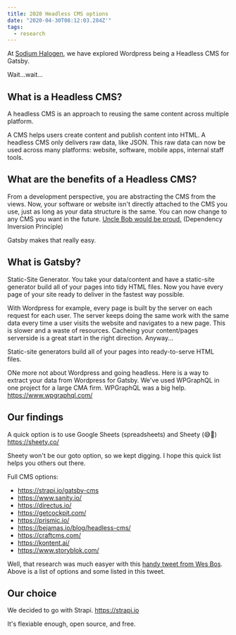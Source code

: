```yaml
---
title: 2020 Headless CMS options
date: "2020-04-30T08:12:03.284Z'"
tags:
  - research
---
```


At [Sodium Halogen](https://sodiumhalogen.com?ref=chancesmithio-blog), we have explored Wordpress being a Headless CMS for Gatsby.

Wait...wait...

## What is a Headless CMS?

A headless CMS is an approach to reusing the same content across multiple platform.

A CMS helps users create content and publish content into HTML. A headless CMS only delivers raw data, like JSON. This raw data can now be used across many platforms: website, software, mobile apps, internal staff tools.

## What are the benefits of a Headless CMS?

From a development perspective, you are abstracting the CMS from the views. Now, your software or website isn't directly attached to the CMS you use, just as long as your data structure is the same. You can now change to any CMS you want in the future. [Uncle Bob would be proud.](https://blog.cleancoder.com/uncle-bob/2016/01/04/ALittleArchitecture.html) (Dependency Inversion Principle)

Gatsby makes that really easy.

## What is Gatsby?

Static-Site Generator. You take your data/content and have a static-site generator build all of your pages into tidy HTML files. Now you have every page of your site ready to deliver in the fastest way possible.

With Wordpress for example, every page is built by the server on each request for each user. The server keeps doing the same work with the same data every time a user visits the website and navigates to a new page. This is slower and a waste of resources. Cacheing your content/pages serverside is a great start in the right direction. Anyway...

Static-site generators build all of your pages into ready-to-serve HTML files.

ONe more not about Wordpress and going headless. Here is a way to extract your data from Wordpress for Gatsby. We've used WPGraphQL in one project for a large CMA firm. WPGraphQL was a big help.
https://www.wpgraphql.com/

## Our findings

A quick option is to use Google Sheets (spreadsheets) and Sheety (😅💩)
https://sheety.co/

Sheety won't be our goto option, so we kept digging. I hope this quick list helps you others out there.

Full CMS options:

- https://strapi.io/gatsby-cms
- https://www.sanity.io/
- https://directus.io/
- https://getcockpit.com/
- https://prismic.io/
- https://bejamas.io/blog/headless-cms/
- https://craftcms.com/
- https://kontent.ai/
- https://www.storyblok.com/

<!-- really cool https://prismic.io/progress -->

Well, that research was much easyer with this [handy tweet from Wes Bos](https://twitter.com/wesbos/status/1254772936935739393). Above is a list of options and some listed in this tweet.

## Our choice

We decided to go with Strapi.
https://strapi.io

It's flexiable enough, open source, and free.

